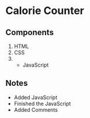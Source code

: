 # Calorie Counter

## Components

1. HTML
2. CSS
3. - JavaScript

## Notes

- Added JavaScript
- Finished the JavaScript
- Added Comments

